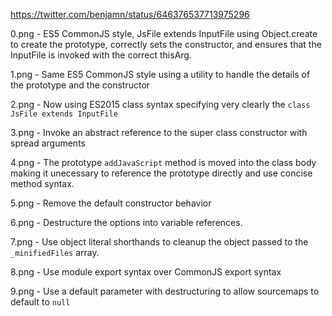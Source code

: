 https://twitter.com/benjamn/status/646376537713975296

0.png - ES5 CommonJS style, JsFile extends InputFile using Object.create to create the prototype, correctly sets the constructor, and ensures that the InputFile is invoked with the correct thisArg.

1.png - Same ES5 CommonJS style using a utility to handle the details of the prototype and the constructor

2.png - Now using ES2015 class syntax specifying very clearly the `class JsFile extends InputFile`

3.png - Invoke an abstract reference to the super class constructor with spread arguments

4.png - The prototype `addJavaScript` method is moved into the class body making it unecessary to reference the prototype directly and use concise method syntax.

5.png - Remove the default constructor behavior

6.png - Destructure the options into variable references.

7.png - Use object literal shorthands to cleanup the object passed to the `_minifiedFiles` array.

8.png - Use module export syntax over CommonJS export syntax

9.png - Use a default parameter with destructuring to allow sourcemaps to default to `null`
